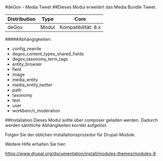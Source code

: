 #deGov - Media Tweet
##Dieses Modul erweitert das Media Bundle Tweet.

Distribution | Type | Core
--- | --- | ---
deGov | Modul |  Kompatibilität: 8.x

#####Abhängigkeiten:
  - config_rewrite
  - degov_content_types_shared_fields
  - degov_taxonomy_term_tags
  - entity_browser
  - field
  - image
  - media_entity
  - media_entity_twitter
  - path
  - taxonomy
  - text
  - user
  - workbench_moderation

##Installation
Dieses Modul sollte über composer geladen werden. Dadurch werden sämtliche Abhängikeiten korrekt aufgelöst.

Folgen Sie der üblichen Installationsprozedur für Drupal-Module.

Weitere Hilfe erhalten Sie hier:

https://www.drupal.org/documentation/install/modules-themes/modules-8
